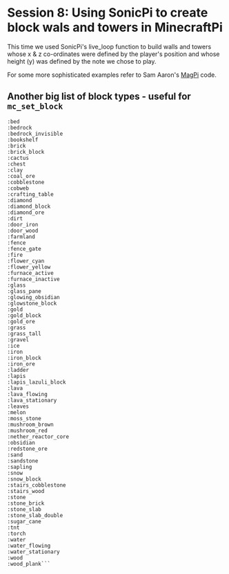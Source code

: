# Session 8: Using SonicPi to create block wals and towers in MinecraftPi

This time we used SonicPi's live_loop function to build walls and towers whose x & z co-ordinates were defined by the player's position and whose height (y) was defined by the note we chose to play.

For some more sophisticated examples refer to Sam Aaron's [MagPi](https://github.com/samaaron/sonic-pi/blob/master/etc/doc/tutorial/en/A.06-minecraft.md) code.

## Another big list of block types - useful for `mc_set_block`
```:air
:bed
:bedrock
:bedrock_invisible
:bookshelf
:brick
:brick_block
:cactus
:chest
:clay
:coal_ore
:cobblestone
:cobweb
:crafting_table
:diamond
:diamond_block
:diamond_ore
:dirt
:door_iron
:door_wood
:farmland
:fence
:fence_gate
:fire
:flower_cyan
:flower_yellow
:furnace_active
:furnace_inactive
:glass
:glass_pane
:glowing_obsidian
:glowstone_block
:gold
:gold_block
:gold_ore
:grass
:grass_tall
:gravel
:ice
:iron
:iron_block
:iron_ore
:ladder
:lapis
:lapis_lazuli_block
:lava
:lava_flowing
:lava_stationary
:leaves
:melon
:moss_stone
:mushroom_brown
:mushroom_red
:nether_reactor_core
:obsidian
:redstone_ore
:sand
:sandstone
:sapling
:snow
:snow_block
:stairs_cobblestone
:stairs_wood
:stone
:stone_brick
:stone_slab
:stone_slab_double
:sugar_cane
:tnt
:torch
:water
:water_flowing
:water_stationary
:wood
:wood_plank```
